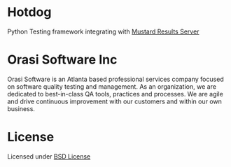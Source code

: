 # Hotdog
Python Testing framework integrating with [Mustard Results Server](https://github.com/Orasi/Mustard-Seed)

# Orasi Software Inc
Orasi Software is an Atlanta based professional services company focused on software quality testing and management.  As an organization, we are dedicated to best-in-class QA tools, practices and processes. We are agile and drive continuous improvement with our customers and within our own business.

# License
Licensed under [BSD License](/LICENSE.txt)
